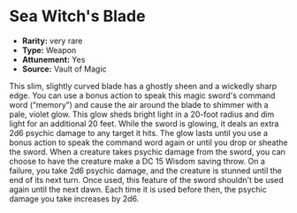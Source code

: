 
# Sea Witch's Blade

* **Rarity:** very rare
* **Type:** Weapon
* **Attunement:** Yes
* **Source:** Vault of Magic


This slim, slightly curved blade has a ghostly sheen and a wickedly sharp edge. You can use a bonus action to speak this magic sword's command word (“memory”) and cause the air around the blade to shimmer with a pale, violet glow. This glow sheds bright light in a 20-foot radius and dim light for an additional 20 feet. While the sword is glowing, it deals an extra 2d6 psychic damage to any target it hits. The glow lasts until you use a bonus action to speak the command word again or until you drop or sheathe the sword. When a creature takes psychic damage from the sword, you can choose to have the creature make a DC 15 Wisdom saving throw. On a failure, you take 2d6 psychic damage, and the creature is stunned until the end of its next turn. Once used, this feature of the sword shouldn't be used again until the next dawn. Each time it is used before then, the psychic damage you take increases by 2d6.
